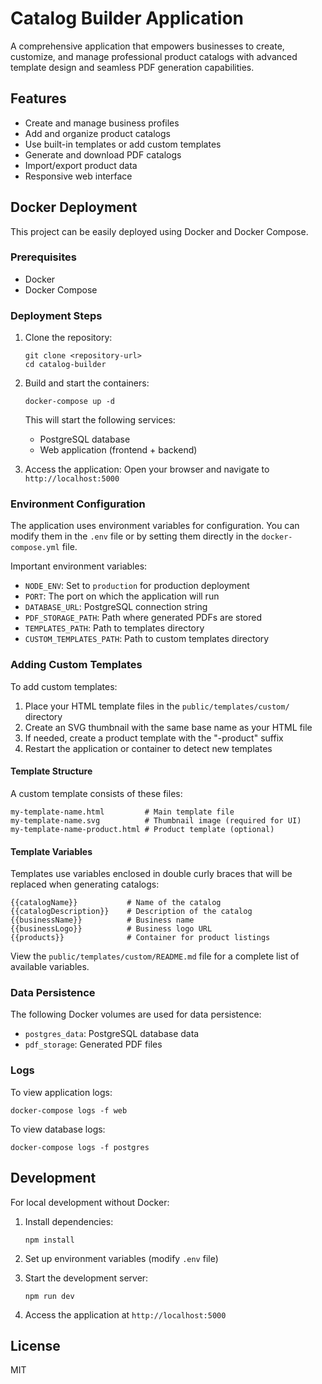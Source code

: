 # Catalog Builder Application

A comprehensive application that empowers businesses to create, customize, and manage professional product catalogs with advanced template design and seamless PDF generation capabilities.

## Features

- Create and manage business profiles
- Add and organize product catalogs
- Use built-in templates or add custom templates
- Generate and download PDF catalogs
- Import/export product data
- Responsive web interface

## Docker Deployment

This project can be easily deployed using Docker and Docker Compose.

### Prerequisites

- Docker
- Docker Compose

### Deployment Steps

1. Clone the repository:
   ```
   git clone <repository-url>
   cd catalog-builder
   ```

2. Build and start the containers:
   ```
   docker-compose up -d
   ```

   This will start the following services:
   - PostgreSQL database
   - Web application (frontend + backend)

3. Access the application:
   Open your browser and navigate to `http://localhost:5000`

### Environment Configuration

The application uses environment variables for configuration. You can modify them in the `.env` file or by setting them directly in the `docker-compose.yml` file.

Important environment variables:

- `NODE_ENV`: Set to `production` for production deployment
- `PORT`: The port on which the application will run
- `DATABASE_URL`: PostgreSQL connection string
- `PDF_STORAGE_PATH`: Path where generated PDFs are stored
- `TEMPLATES_PATH`: Path to templates directory
- `CUSTOM_TEMPLATES_PATH`: Path to custom templates directory

### Adding Custom Templates

To add custom templates:

1. Place your HTML template files in the `public/templates/custom/` directory
2. Create an SVG thumbnail with the same base name as your HTML file
3. If needed, create a product template with the "-product" suffix
4. Restart the application or container to detect new templates

#### Template Structure

A custom template consists of these files:

```
my-template-name.html         # Main template file
my-template-name.svg          # Thumbnail image (required for UI)
my-template-name-product.html # Product template (optional)
```

#### Template Variables

Templates use variables enclosed in double curly braces that will be replaced when generating catalogs:

```
{{catalogName}}           # Name of the catalog
{{catalogDescription}}    # Description of the catalog
{{businessName}}          # Business name
{{businessLogo}}          # Business logo URL
{{products}}              # Container for product listings
```

View the `public/templates/custom/README.md` file for a complete list of available variables.

### Data Persistence

The following Docker volumes are used for data persistence:

- `postgres_data`: PostgreSQL database data
- `pdf_storage`: Generated PDF files

### Logs

To view application logs:
```
docker-compose logs -f web
```

To view database logs:
```
docker-compose logs -f postgres
```

## Development

For local development without Docker:

1. Install dependencies:
   ```
   npm install
   ```

2. Set up environment variables (modify `.env` file)

3. Start the development server:
   ```
   npm run dev
   ```

4. Access the application at `http://localhost:5000`

## License

MIT